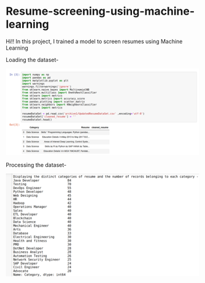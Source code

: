 # Resume-screening-using-machine-learning
Hi!! In this project, I trained a model to screen resumes using Machine Learning

Loading the dataset-

![](images/output7.png)

Processing the dataset-

![](images/output2.png)
